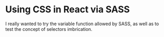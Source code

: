 # Using CSS in React via SASS

I really wanted to try the variable function allowed by SASS, as well as to test the concept of selectors imbrication.
